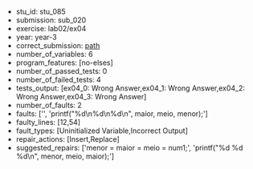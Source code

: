 - stu_id: stu_085	       
- submission: sub_020
- exercise: lab02/ex04
- year: year-3
- correct_submission: [path](https://github.com/pmorvalho/C-Pack-IPAs/blob/main/correct_submissions/year-3/lab02/ex04/ex04-stu_085-sub_021)
- number_of_variables: 6
- program_features: [no-elses] 
- number_of_passed_tests: 0
- number_of_failed_tests: 4
- tests_output: [ex04_0: Wrong Answer,ex04_1: Wrong Answer,ex04_2: Wrong Answer,ex04_3: Wrong Answer]
- number_of_faults: 2
- faults: ['', 'printf("%d\n%d\n%d\n", maior, meio, menor);']
- faulty_lines: [12,54]
- fault_types: [Uninitialized Variable,Incorrect Output]
- repair_actions: [Insert,Replace] 
- suggested_repairs: ['menor = maior = meio = num1;', 'printf("%d %d %d\n", menor, meio, maior);']

